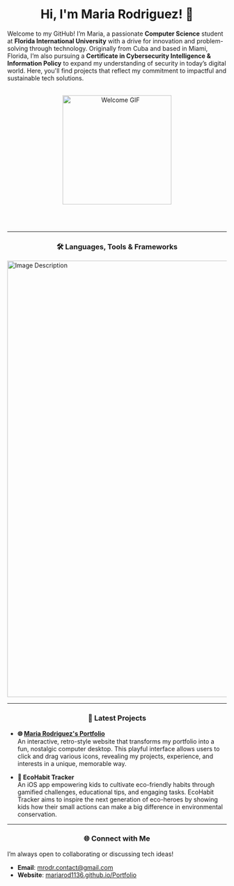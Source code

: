<div align="center">

# Hi, I'm Maria Rodriguez! 👋

</div>

Welcome to my GitHub! I’m Maria, a passionate **Computer Science** student at **Florida International University** with a drive for innovation and problem-solving through technology. Originally from Cuba and based in Miami, Florida, I’m also pursuing a **Certificate in Cybersecurity Intelligence & Information Policy** to expand my understanding of security in today’s digital world. Here, you'll find projects that reflect my commitment to impactful and sustainable tech solutions.
<br><br>
<div align="center">
    <img src="https://media2.giphy.com/media/v1.Y2lkPTc5MGI3NjExaWkyMm45bzljYTJvZzNvMDhpMDM5bWZwbnQ2OXBkOHl4ZjB0M3p6aCZlcD12MV9pbnRlcm5hbF9naWZfYnlfaWQmY3Q9Zw/JXYiiLHl2qf9PhAqGp/giphy.webp" width="250" alt="Welcome GIF">
</div>

<br><br>

---

<div align="center">

### 🛠️ Languages, Tools & Frameworks

</div>

<img src="https://github.com/user-attachments/assets/6db60503-b3ae-45e9-8db1-a7213599536c" width="1000" alt="Image Description">

---

<div align="center">

### 🚀 Latest Projects

</div>

- **🌐 [Maria Rodriguez's Portfolio](https://mariarod1136.github.io/Portfolio/)**  
  An interactive, retro-style website that transforms my portfolio into a fun, nostalgic computer desktop. This playful interface allows users to click and drag various icons, revealing my projects, experience, and interests in a unique, memorable way.

- **🌱 EcoHabit Tracker**  
  An iOS app empowering kids to cultivate eco-friendly habits through gamified challenges, educational tips, and engaging tasks. EcoHabit Tracker aims to inspire the next generation of eco-heroes by showing kids how their small actions can make a big difference in environmental conservation.

---

<div align="center">

### 🌐 Connect with Me

</div>

I’m always open to collaborating or discussing tech ideas!

- **Email**: [mrodr.contact@gmail.com](mailto:mrodr.contact@gmail.com)
- **Website**: [mariarod1136.github.io/Portfolio](https://mariarod1136.github.io/Portfolio/)

